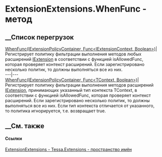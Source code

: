 # ExtensionExtensions.WhenFunc - метод
##  __Список перегрузок
[WhenFunc(IExtensionPolicyContainer, Func<IExtensionContext,
Boolean>)](M_Tessa_Extensions_ExtensionExtensions_WhenFunc.htm)|  Регистрирует
политику фильтрации выполнения методов любых расширений
[IExtension](T_Tessa_Extensions_IExtension.htm) в соответствии с функцией
isAllowedFunc, которая проверяет контекст расширений. Если зарегистрировано
несколько политик, то должны выполняться все из них.  
---|---  
[WhenFunc<TContext>(IExtensionPolicyContainer, Func<TContext,
Boolean>)](M_Tessa_Extensions_ExtensionExtensions_WhenFunc__1.htm)|
Регистрирует политику фильтрации выполнения методов расширений
[IExtension](T_Tessa_Extensions_IExtension.htm), принимающих указанный тип
контекста TContext, в соответствии с функцией isAllowedFunc, которая проверяет
контекст расширений. Если зарегистрировано несколько политик, то должны
выполняться все из них. Если тип контекста отличается от указанного, то
политика игнорируется, т.е. возвращает true.  
## __См. также
#### Ссылки
[ExtensionExtensions - ](T_Tessa_Extensions_ExtensionExtensions.htm)
[Tessa.Extensions - пространство имён](N_Tessa_Extensions.htm)
